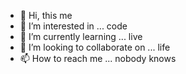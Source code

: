- 👋 Hi, this me
- 👀 I’m interested in ... code
- 🌱 I’m currently learning ... live
- 💞️ I’m looking to collaborate on ... life
- 📫 How to reach me ... nobody knows

<!---
ardhdez/ardhdez is a ✨ special ✨ repository because its `README.md` (this file) appears on your GitHub profile.
You can click the Preview link to take a look at your changes.
--->
